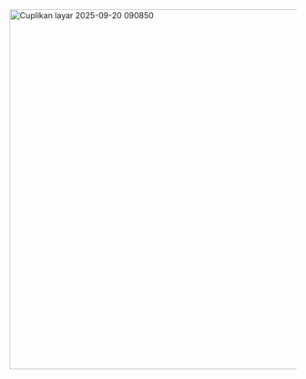<img width="586" height="632" alt="Cuplikan layar 2025-09-20 090850" src="https://github.com/user-attachments/assets/5cb7ae53-13fc-4877-9b1c-b8e218be6bda" />

